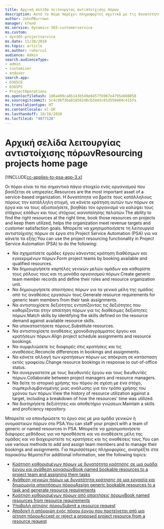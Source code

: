 ```yaml
---
title: Αρχική σελίδα λειτουργίας αντιστοίχισης πόρων
description: Αυτό το θέμα παρέχει πληροφορίες σχετικά με τις δυνατότητες διαχείρισης πόρων στο Project Service Automation (PSA) για Dynamics 365.
author: JohnPBurrows
manager: kfend
ms.service: dynamics-365-customerservice
ms.custom:
- dyn365-projectservice
ms.date: 11/28/2018
ms.topic: article
ms.author: ruhercul
audience: Admin
search.audienceType:
- admin
- customizer
- enduser
search.app:
- D365CE
- D365PS
- ProjectOperations
ms.openlocfilehash: 1d6a499ca8b143b549e0457fb967e4795e608050
ms.sourcegitcommit: 5c4c9bf3ba018562d6cb3443c01d550489c415fa
ms.translationtype: HT
ms.contentlocale: el-GR
ms.lasthandoff: 10/16/2020
ms.locfileid: "4077128"
---
```

# <a name="resourcing-projects-home-page"></a><span data-ttu-id="f91aa-103">Αρχική σελίδα λειτουργίας αντιστοίχισης πόρων</span><span class="sxs-lookup"><span data-stu-id="f91aa-103">Resourcing projects home page</span></span>

[!INCLUDE[cc-applies-to-psa-app-3.x](../includes/cc-applies-to-psa-app-3x.md)]

<span data-ttu-id="f91aa-104">Οι πόροι είναι το πιο σημαντικό πάγιο στοιχείο ενός οργανισμού που βασίζεται σε υπηρεσίες.</span><span class="sxs-lookup"><span data-stu-id="f91aa-104">Resources are the most important asset of a service-based organization.</span></span> <span data-ttu-id="f91aa-105">Η δυνατότητα να βρείτε τους κατάλληλους πόρους την κατάλληλη στιγμή, να κάνετε κράτηση αυτών των πόρων σε έργα και να τους αξιοποιήσετε, βοηθάει τον οργανισμό να καλύψει τους στόχους εσόδων και τους στόχους ικανοποίησης πελατών.</span><span class="sxs-lookup"><span data-stu-id="f91aa-105">The ability to find the right resources at the right time, book those resources on projects and keep them utilized, helps the organization meet revenue targets and customer satisfaction goals.</span></span> <span data-ttu-id="f91aa-106">Μπορείτε να χρησιμοποιήσετε τη λειτουργία αντιστοίχισης πόρων σε έργα στο Project Service Automation (PSA) για να κάνετε τα εξής:</span><span class="sxs-lookup"><span data-stu-id="f91aa-106">You can use the project resourcing functionality in Project Service Automation (PSA) to do the following:</span></span>

- <span data-ttu-id="f91aa-107">Να σχηματίσετε ομάδες έργου κάνοντας κράτηση διαθέσιμων και εγκεκριμένων πόρων.</span><span class="sxs-lookup"><span data-stu-id="f91aa-107">Form project teams by booking available and qualified resources.</span></span>
- <span data-ttu-id="f91aa-108">Να δημιουργήσετε καρτέλες γενικών μελών ομάδων και καθορίστε τους ρόλους τους και τη μονάδα οργανισμού πόρων.</span><span class="sxs-lookup"><span data-stu-id="f91aa-108">Create generic team member records and define their roles and resource organization unit.</span></span>
- <span data-ttu-id="f91aa-109">Να δημιουργήσετε απαιτήσεις πόρων για τα γενικά μέλη της ομάδας από τις αναθέσεις εργασιών τους.</span><span class="sxs-lookup"><span data-stu-id="f91aa-109">Generate resource requirements for generic team members from their task assignments.</span></span>
- <span data-ttu-id="f91aa-110">Να αντιστοιχίσετε δεξιότητες εντοπίζοντας τις δεξιότητες που καθορίζονται στην απαίτηση πόρων για τις διαθέσιμες δεξιότητες πόρων.</span><span class="sxs-lookup"><span data-stu-id="f91aa-110">Match skills by identifying the skills defined on the resource demand against available resource skills.</span></span>
- <span data-ttu-id="f91aa-111">Να υποκαταστήσετε πόρους.</span><span class="sxs-lookup"><span data-stu-id="f91aa-111">Substitute resources.</span></span>
- <span data-ttu-id="f91aa-112">Να αντιστοιχίσετε αναθέσεις χρονοδιαγράμματος έργου και κρατήσεων πόρων.</span><span class="sxs-lookup"><span data-stu-id="f91aa-112">Align project schedule assignments and resource bookings.</span></span>
- <span data-ttu-id="f91aa-113">Να συμφιλιώσετε τις διαφορές στις κρατήσεις και τις αναθέσεις.</span><span class="sxs-lookup"><span data-stu-id="f91aa-113">Reconcile differences in bookings and assignments.</span></span>
- <span data-ttu-id="f91aa-114">Να κάνετε αλλαγή των κρατήσεων πόρων ως απόκριση σε κατάσταση εκτός γραφείου.</span><span class="sxs-lookup"><span data-stu-id="f91aa-114">Change resource bookings in response to out-of-office status.</span></span>
- <span data-ttu-id="f91aa-115">Να συνεργαστείτε με τους διευθυντές έργου και τους διευθυντές πόρων.</span><span class="sxs-lookup"><span data-stu-id="f91aa-115">Collaborate between project managers and resource managers.</span></span>
- <span data-ttu-id="f91aa-116">Να δείτε το ιστορικό χρήσης του πόρου σε σχέση με ένα στόχο, συμπεριλαμβανομένης μιας ανάλυσης για τον τρόπο χρήσης του χρόνου των πόρων.</span><span class="sxs-lookup"><span data-stu-id="f91aa-116">View the history of resource utilization against a target, including a breakdown of how the resources' time was utilized.</span></span>
- <span data-ttu-id="f91aa-117">Να διατηρήσετε δεξιότητες και αποθετήριο γνώσεων.</span><span class="sxs-lookup"><span data-stu-id="f91aa-117">Maintain a skills and proficiency repository.</span></span>


<span data-ttu-id="f91aa-118">Μπορείτε να επανδρώσετε το έργο σας με μια ομάδα γενικών ή ονομαστικών πόρων στο PSA.</span><span class="sxs-lookup"><span data-stu-id="f91aa-118">You can staff your project with a team of generic or named resources in PSA.</span></span> <span data-ttu-id="f91aa-119">Μπορείτε να χρησιμοποιήσετε διάφορες μεθόδους για να προσθέσετε και να αναθέσετε μέλη της ομάδας και να διαχειριστείτε τις κρατήσεις και τις αναθέσεις τους.</span><span class="sxs-lookup"><span data-stu-id="f91aa-119">You can use various methods to add and assign team members and to manage their bookings and assignments.</span></span> <span data-ttu-id="f91aa-120">Για περισσότερες πληροφορίες, ανατρέξτε στα παρακάτω θέματα:</span><span class="sxs-lookup"><span data-stu-id="f91aa-120">For additional information, see the following topics:</span></span>

- [<span data-ttu-id="f91aa-121">Κράτηση καθορισμένων πόρων με δυνατότητα κράτησης σε μια ομάδα έργου και ανάθεση εργασιών</span><span class="sxs-lookup"><span data-stu-id="f91aa-121">Book named bookable resources to a project team and assigning them tasks</span></span>](assign-named-bookable-resource.md)
- [<span data-ttu-id="f91aa-122">Ανάθεση γενικών πόρων με δυνατότητα κράτησης σε μια εργασία και δημιουργία απαιτήσεων πόρου</span><span class="sxs-lookup"><span data-stu-id="f91aa-122">Assign generic bookable resources to a task and generate resource requirements</span></span>](assign-generic-bookable-resource.md)
- [<span data-ttu-id="f91aa-123">Κράτηση καθορισμένων πόρων από απαιτήσεις πόρων</span><span class="sxs-lookup"><span data-stu-id="f91aa-123">Book named resources from resource requirements</span></span>](book-named-resource.md)
- [<span data-ttu-id="f91aa-124">Υποβολή αίτησης πόρου</span><span class="sxs-lookup"><span data-stu-id="f91aa-124">Submit a resource request</span></span>](submit-resource-request.md)
- [<span data-ttu-id="f91aa-125">Αποδοχή ή απόρριψη ενός πόρου έργου που προτείνεται από μια αίτηση πόρου</span><span class="sxs-lookup"><span data-stu-id="f91aa-125">Accept or reject a proposed project resource from a resource request</span></span>](accept-reject-proposed-resource.md)
